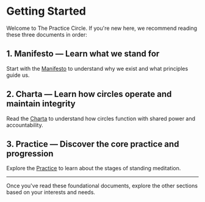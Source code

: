 # Getting Started

Welcome to The Practice Circle. If you're new here, we recommend reading these three documents in order:

## 1. Manifesto — Learn what we stand for

Start with the [Manifesto](index.md) to understand why we exist and what principles guide us.

## 2. Charta — Learn how circles operate and maintain integrity

Read the [Charta](framework/CHARTA.md) to understand how circles function with shared power and accountability.

## 3. Practice — Discover the core practice and progression

Explore the [Practice](practice/STANDING_0_INTRO.md) to learn about the stages of standing meditation.

---

Once you've read these foundational documents, explore the other sections based on your interests and needs.

